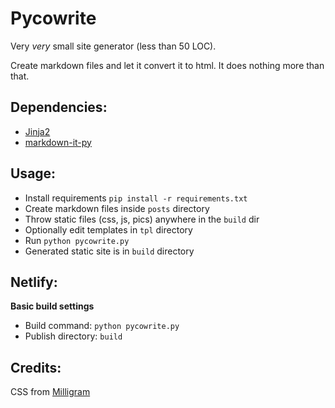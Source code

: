 # Pycowrite

Very *very* small site generator (less than 50 LOC).

Create markdown files and let it convert it to html. It does nothing more than that.

## Dependencies:
- [Jinja2](https://pypi.org/project/Jinja2/)
- [markdown-it-py](https://pypi.org/project/markdown-it-py/)

## Usage:

+ Install requirements `pip install -r requirements.txt`
+ Create markdown files inside `posts` directory
+ Throw static files (css, js, pics) anywhere in the `build` dir
+ Optionally edit templates in `tpl` directory
+ Run `python pycowrite.py`
+ Generated static site is in `build` directory

## Netlify:

**Basic build settings**

+ Build command: `python pycowrite.py`
+ Publish directory: `build`

## Credits:
CSS from [Milligram](https://milligram.io/)
